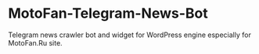MotoFan-Telegram-News-Bot
=========================

Telegram news crawler bot and widget for WordPress engine especially for MotoFan.Ru site.
